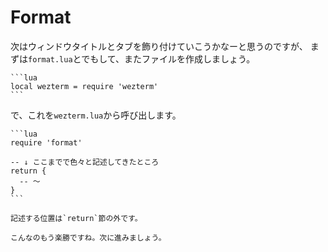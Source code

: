# Format

次はウィンドウタイトルとタブを飾り付けていこうかなーと思うのですが、
まずは`format.lua`とでもして、またファイルを作成しましょう。

~~~admonish example title="format.lua"
```lua
local wezterm = require 'wezterm'
```
~~~

で、これを`wezterm.lua`から呼び出します。

~~~admonish example title="wezterm.lua"
```lua
require 'format'

-- ↓ ここまでで色々と記述してきたところ
return {
  -- 〜
}
```
~~~

```admonish warning
記述する位置は`return`節の外です。
```

```admonish success
こんなのもう楽勝ですね。次に進みましょう。
```
